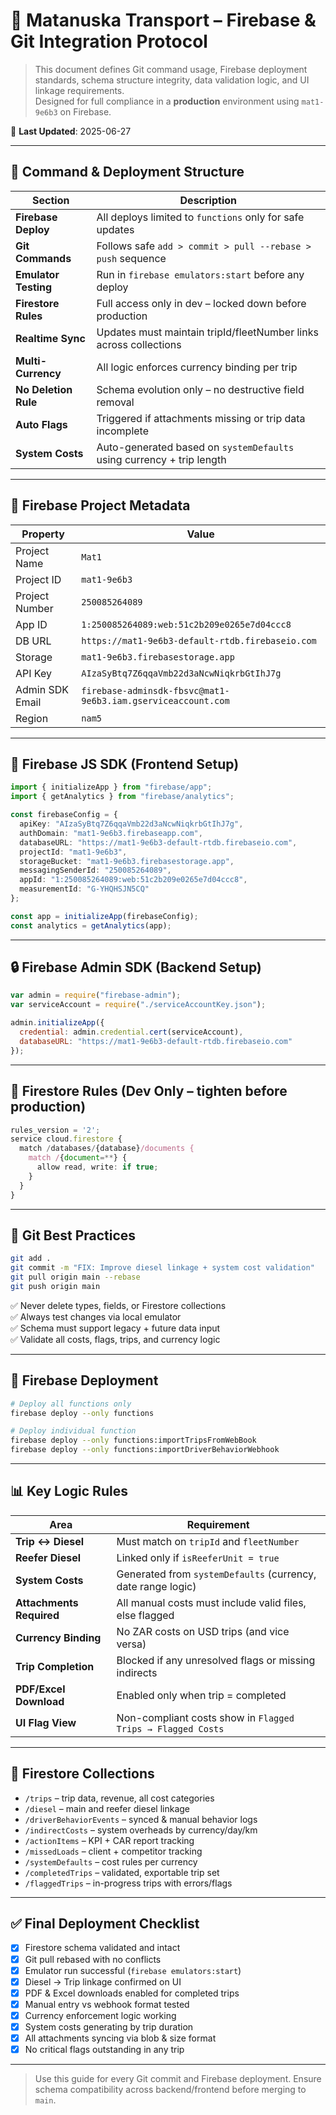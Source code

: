 # 🚀 Matanuska Transport – Firebase & Git Integration Protocol

> This document defines Git command usage, Firebase deployment standards, schema structure integrity, data validation logic, and UI linkage requirements.  
> Designed for full compliance in a **production** environment using `mat1-9e6b3` on Firebase.

📅 **Last Updated**: 2025-06-27

---

## 🔧 Command & Deployment Structure

| Section                    | Description                                                                 |
|----------------------------|-----------------------------------------------------------------------------|
| **Firebase Deploy**        | All deploys limited to `functions` only for safe updates                    |
| **Git Commands**           | Follows safe `add > commit > pull --rebase > push` sequence                 |
| **Emulator Testing**       | Run in `firebase emulators:start` before any deploy                        |
| **Firestore Rules**        | Full access only in dev – locked down before production                    |
| **Realtime Sync**          | Updates must maintain tripId/fleetNumber links across collections          |
| **Multi-Currency**         | All logic enforces currency binding per trip                               |
| **No Deletion Rule**       | Schema evolution only – no destructive field removal                       |
| **Auto Flags**             | Triggered if attachments missing or trip data incomplete                   |
| **System Costs**           | Auto-generated based on `systemDefaults` using currency + trip length      |

---

## 🔐 Firebase Project Metadata

| Property             | Value                                                              |
|----------------------|---------------------------------------------------------------------|
| Project Name         | `Mat1`                                                              |
| Project ID           | `mat1-9e6b3`                                                        |
| Project Number       | `250085264089`                                                     |
| App ID               | `1:250085264089:web:51c2b209e0265e7d04ccc8`                         |
| DB URL               | `https://mat1-9e6b3-default-rtdb.firebaseio.com`                   |
| Storage              | `mat1-9e6b3.firebasestorage.app`                                   |
| API Key              | `AIzaSyBtq7Z6qqaVmb22d3aNcwNiqkrbGtIhJ7g`                            |
| Admin SDK Email      | `firebase-adminsdk-fbsvc@mat1-9e6b3.iam.gserviceaccount.com`        |
| Region               | `nam5`                                                              |

---

## 🧠 Firebase JS SDK (Frontend Setup)

```ts
import { initializeApp } from "firebase/app";
import { getAnalytics } from "firebase/analytics";

const firebaseConfig = {
  apiKey: "AIzaSyBtq7Z6qqaVmb22d3aNcwNiqkrbGtIhJ7g",
  authDomain: "mat1-9e6b3.firebaseapp.com",
  databaseURL: "https://mat1-9e6b3-default-rtdb.firebaseio.com",
  projectId: "mat1-9e6b3",
  storageBucket: "mat1-9e6b3.firebasestorage.app",
  messagingSenderId: "250085264089",
  appId: "1:250085264089:web:51c2b209e0265e7d04ccc8",
  measurementId: "G-YHQHSJN5CQ"
};

const app = initializeApp(firebaseConfig);
const analytics = getAnalytics(app);
```

---

## 🔒 Firebase Admin SDK (Backend Setup)

```js
var admin = require("firebase-admin");
var serviceAccount = require("./serviceAccountKey.json");

admin.initializeApp({
  credential: admin.credential.cert(serviceAccount),
  databaseURL: "https://mat1-9e6b3-default-rtdb.firebaseio.com"
});
```

---

## 🔐 Firestore Rules (Dev Only – tighten before production)

```ts
rules_version = '2';
service cloud.firestore {
  match /databases/{database}/documents {
    match /{document=**} {
      allow read, write: if true;
    }
  }
}
```

---

## 🧩 Git Best Practices

```bash
git add .
git commit -m "FIX: Improve diesel linkage + system cost validation"
git pull origin main --rebase
git push origin main
```

✅ Never delete types, fields, or Firestore collections  
✅ Always test changes via local emulator  
✅ Schema must support legacy + future data input  
✅ Validate all costs, flags, trips, and currency logic

---

## 🚀 Firebase Deployment

```bash
# Deploy all functions only
firebase deploy --only functions

# Deploy individual function
firebase deploy --only functions:importTripsFromWebBook
firebase deploy --only functions:importDriverBehaviorWebhook
```

---

## 📊 Key Logic Rules

| Area                    | Requirement                                                              |
|--------------------------|-------------------------------------------------------------------------|
| **Trip ↔ Diesel**        | Must match on `tripId` and `fleetNumber`                                |
| **Reefer Diesel**        | Linked only if `isReeferUnit = true`                                    |
| **System Costs**         | Generated from `systemDefaults` (currency, date range logic)            |
| **Attachments Required** | All manual costs must include valid files, else flagged                 |
| **Currency Binding**     | No ZAR costs on USD trips (and vice versa)                              |
| **Trip Completion**      | Blocked if any unresolved flags or missing indirects                    |
| **PDF/Excel Download**   | Enabled only when trip = completed                                      |
| **UI Flag View**         | Non-compliant costs show in `Flagged Trips → Flagged Costs`             |

---

## 📁 Firestore Collections

- `/trips` – trip data, revenue, all cost categories
- `/diesel` – main and reefer diesel linkage
- `/driverBehaviorEvents` – synced & manual behavior logs
- `/indirectCosts` – system overheads by currency/day/km
- `/actionItems` – KPI + CAR report tracking
- `/missedLoads` – client + competitor tracking
- `/systemDefaults` – cost rules per currency
- `/completedTrips` – validated, exportable trip set
- `/flaggedTrips` – in-progress trips with errors/flags

---

## ✅ Final Deployment Checklist

- [x] Firestore schema validated and intact
- [x] Git pull rebased with no conflicts
- [x] Emulator run successful (`firebase emulators:start`)
- [x] Diesel → Trip linkage confirmed on UI
- [x] PDF & Excel downloads enabled for completed trips
- [x] Manual entry vs webhook format tested
- [x] Currency enforcement logic working
- [x] System costs generating by trip duration
- [x] All attachments syncing via blob & size format
- [x] No critical flags outstanding in any trip

---

> Use this guide for every Git commit and Firebase deployment. Ensure schema compatibility across backend/frontend before merging to `main`.

